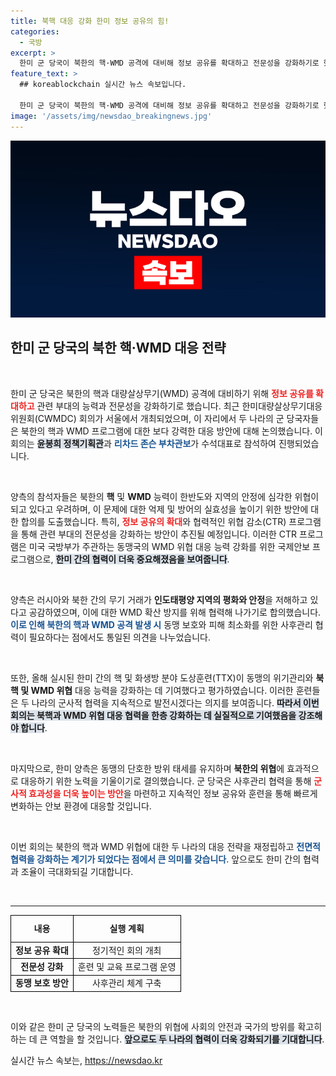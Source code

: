 ```yaml
---
title: 북핵 대응 강화 한미 정보 공유의 힘!
categories:
  - 국방
excerpt: >
  한미 군 당국이 북한의 핵·WMD 공격에 대비해 정보 공유를 확대하고 전문성을 강화하기로 했다. 최근 회의에서 양측은 핵·WMD 공격 시 사후관리 협력 역시 필요성을 공감하며, 동맹의 방위 태세를 더욱 강화할 계획이다.
feature_text: >
  ## koreablockchain 실시간 뉴스 속보입니다.

  한미 군 당국이 북한의 핵·WMD 공격에 대비해 정보 공유를 확대하고 전문성을 강화하기로 했다. 최근 회의에서 양측은 핵·WMD 공격 시 사후관리 협력 역시 필요성을 공감하며, 동맹의 방위 태세를 더욱 강화할 계획이다.
image: '/assets/img/newsdao_breakingnews.jpg'
---
```


<p><img src="/assets/img/newsdao_breakingnews.jpg" alt="koreablockchain 속보" /></p>

<h2 data-ke-size="size26">한미 군 당국의 북한 핵·WMD 대응 전략</h2>

<p data-ke-size="size16">&nbsp;</p>

<p>한미 군 당국은 북한의 핵과 대량살상무기(WMD) 공격에 대비하기 위해 <b><span style="color: #ee2323;">정보 공유를 확대하고</span></b> 관련 부대의 능력과 전문성을 강화하기로 했습니다. 최근 한미대량살상무기대응위원회(CWMDC) 회의가 서울에서 개최되었으며, 이 자리에서 두 나라의 군 당국자들은 북한의 핵과 WMD 프로그램에 대한 보다 강력한 대응 방안에 대해 논의했습니다. 이 회의는 <b><span style="background-color: #21538527;">윤봉희 정책기획관</span></b>과 <b><span style="color: #1a5490;">리차드 존슨 부차관보</span></b>가 수석대표로 참석하여 진행되었습니다.</p>

<p data-ke-size="size16">&nbsp;</p>

<p>양측의 참석자들은 북한의 <b>핵</b> 및 <b>WMD</b> 능력이 한반도와 지역의 안정에 심각한 위협이 되고 있다고 우려하며, 이 문제에 대한 억제 및 방어의 실효성을 높이기 위한 방안에 대한 합의를 도출했습니다. 특히, <b><span style="color: #ee2323;">정보 공유의 확대</span></b>와 협력적인 위협 감소(CTR) 프로그램을 통해 관련 부대의 전문성을 강화하는 방안이 추진될 예정입니다. 이러한 CTR 프로그램은 미국 국방부가 주관하는 동맹국의 WMD 위협 대응 능력 강화를 위한 국제안보 프로그램으로, <b><span style="background-color: #21538527;">한미 간의 협력이 더욱 중요해졌음을 보여줍니다</span></b>.</p>

<p data-ke-size="size16">&nbsp;</p>

<p>양측은 러시아와 북한 간의 무기 거래가 <b>인도태평양 지역의 평화와 안정</b>을 저해하고 있다고 공감하였으며, 이에 대한 WMD 확산 방지를 위해 협력해 나가기로 합의했습니다. <b><span style="color: #1a5490;">이로 인해 북한의 핵과 WMD 공격 발생 시</span></b> 동맹 보호와 피해 최소화를 위한 사후관리 협력이 필요하다는 점에서도 통일된 의견을 나누었습니다. </p>

<p data-ke-size="size16">&nbsp;</p>

<p>또한, 올해 실시된 한미 간의 핵 및 화생방 분야 도상훈련(TTX)이 동맹의 위기관리와 <b>북핵 및 WMD 위협</b> 대응 능력을 강화하는 데 기여했다고 평가하였습니다. 이러한 훈련들은 두 나라의 군사적 협력을 지속적으로 발전시겠다는 의지를 보여줍니다. <b><span style="background-color: #21538527;">따라서 이번 회의는 북핵과 WMD 위협 대응 협력을 한층 강화하는 데 실질적으로 기여했음을 강조해야 합니다</span></b>.</p>

<p data-ke-size="size16">&nbsp;</p>

<p>마지막으로, 한미 양측은 동맹의 단호한 방위 태세를 유지하며 <b>북한의 위협</b>에 효과적으로 대응하기 위한 노력을 기울이기로 결의했습니다. 군 당국은 사후관리 협력을 통해 <b><span style="color: #ee2323;">군사적 효과성을 더욱 높이는 방안</span></b>을 마련하고 지속적인 정보 공유와 훈련을 통해 빠르게 변화하는 안보 환경에 대응할 것입니다. </p>

<p data-ke-size="size16">&nbsp;</p>

<p>이번 회의는 북한의 핵과 WMD 위협에 대한 두 나라의 대응 전략을 재정립하고 <b><span style="color: #1a5490;">전면적 협력을 강화하는 계기가 되었다는 점에서 큰 의미를 갖습니다</span></b>. 앞으로도 한미 간의 협력과 조율이 극대화되길 기대합니다.</p>

<p data-ke-size="size16">&nbsp;</p>

<hr />

<table style="width: 100%; border-collapse: collapse;">
<tbody>
<tr>
<td style="text-align: center; height: 37px; border: 1px solid black;"><b>내용</b></td>
<td style="text-align: center; height: 37px; border: 1px solid black;"><b>실행 계획</b></td>
</tr>
<tr>
<td style="text-align: center; height: 17px; border: 1px solid black;"><b>정보 공유 확대</b></td>
<td style="text-align: center; height: 17px; border: 1px solid black;">정기적인 회의 개최</td>
</tr>
<tr>
<td style="text-align: center; height: 17px; border: 1px solid black;"><b>전문성 강화</b></td>
<td style="text-align: center; height: 17px; border: 1px solid black;">훈련 및 교육 프로그램 운영</td>
</tr>
<tr>
<td style="text-align: center; height: 17px; border: 1px solid black;"><b>동맹 보호 방안</b></td>
<td style="text-align: center; height: 17px; border: 1px solid black;">사후관리 체계 구축</td>
</tr>
</tbody>
</table>

<p data-ke-size="size16">&nbsp;</p>

<p>이와 같은 한미 군 당국의 노력들은 북한의 위협에 사회의 안전과 국가의 방위를 확고히 하는 데 큰 역할을 할 것입니다. <b><span style="background-color: #21538527;">앞으로도 두 나라의 협력이 더욱 강화되기를 기대합니다</span></b>.</p>
실시간 뉴스 속보는, <a href="https://newsdao.kr" rel="dofollow">https://newsdao.kr</a>


